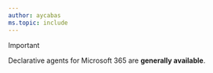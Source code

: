 ```yaml
---
author: aycabas
ms.topic: include
---
```


<!-- markdownlint-disable MD041-->

> [!IMPORTANT]
>
> Declarative agents for Microsoft 365 are **generally available**.
